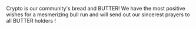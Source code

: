 Crypto is our community's bread and BUTTER! We have the most positive wishes for a mesmerizing bull run and will send out our sincerest prayers to all BUTTER holders !
